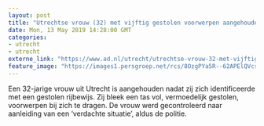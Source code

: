```yaml
---
layout: post
title: "Utrechtse vrouw (32) met vijftig gestolen voorwerpen aangehouden"
date: Mon, 13 May 2019 14:28:00 GMT
categories: 
- utrecht 
- utrecht 
externe_link: "https://www.ad.nl/utrecht/utrechtse-vrouw-32-met-vijftig-gestolen-voorwerpen-aangehouden~a7d1fc1d/"
feature_image: "https://images1.persgroep.net/rcs/8OzgPYa5R--62APElQVcsexs9fA/diocontent/147004428/_fitwidth/400/?appId=21791a8992982cd8da851550a453bd7f&quality=0.7"
---
```


Een 32-jarige vrouw uit Utrecht is aangehouden nadat zij zich identificeerde met een gestolen rijbewijs. Zij bleek een tas vol, vermoedelijk gestolen, voorwerpen bij zich te dragen. De vrouw werd gecontroleerd naar aanleiding van een ‘verdachte situatie’, aldus de politie.
